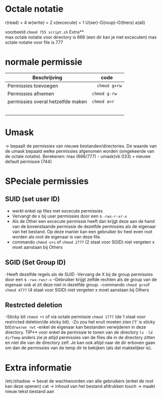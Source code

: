 # Octale notatie

r(read) = 4
w(write) = 2
x(excecute) = 1
U(ser)-G(roup)-O(thers)
a(all)


voorbeeld `chmod 755 script.sh`
Extra**  
max octale notatie voor directory is 666 (een dir kan je niet excecuten)
max octale notatie voor file is 777 

# normale permissie

| Beschrijving   |  code |
|---|---|
|Permissies toevoegen |  `   chmod g+rw `| 
| Permissies afnemen  | `chmod g-rw`  | 
| permissies overal hetzelfde maken  | `chmod a=r`  | 
|||
|||
|||
|||
|||

# Umask 
-> bepaalt de permissies van nieuwe bestanden/directories. De waarde van de umask bepaald welke permissies afgenomen worden (omgekeerde van de octale notatie). 
Berekenen: max (666/777) - umask(vb 033) = nieuwe default permissie (744)


# SPeciale permissies 
## SUID (set user ID)
- werkt enkel op files met excecute permissies 
- Vervangt de x bij user permissies door een s `-rws-r-xr-x` 
- Als de Other een excecute permissie heeft dan krijgt deze aan de hand van de bovenstaande permissie de  dezelfde permissies als de eigenaar van het bestand. Op deze manier kan een gebruiker bv heel even root worden als root de eigenaar is van deze file.
- commando `chmod u+s` of `chmod 2777` (2 staat voor SGID)
niet vergeten x moet aanstaan bij Others

## SGID (Set Group ID)
-Heeft dezelfde regels als de SUID 
-Vervang de X bij de group permissies door een s `-rwx-rwsr-x`
-Gebruiker krijgt zelfde rechten als de group van de eigenaar ook al zit deze niet in dezelfde group. 
-commando `chmod g+s`of `chmod 4777` (4 staat voor SGID) 
niet vergeten x moet aanstaan bij Others

## Restrcted deletion
-Sticky bit `chmod +t` of via octale permissie `chmod 1777` (de 1 staat voor restricted deletion/de sticky bit).
-Zo zou het eruit moeten zien ('t' is sticky bit)`drwxrwx rwt`
-enkel de eigenaar kan bestanden verwijderen in deze directory.
TIP** voor enkel de permissie te tonen van de directory `ls -ld dirTemp` anders zie je atlijd permissies van de files die in de directory zitten en niet die van de directory zelf. Je kan ook altijd naar de dir erboven gaan om dan de permissies van de temp dir te bekijken (als dat makkelijker is).






# Extra informatie

/etc/shadow -> bevat de wachtwoorden van alle gebruikers (enkel de root kan deze openen)
cat -> inhoud van het bestand afdrukken
touch -> maakt nieuw tekst bestand aan
